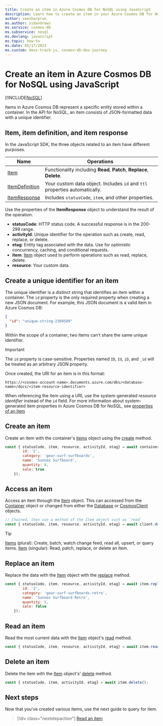 ```yaml
---
title: Create an item in Azure Cosmos DB for NoSQL using JavaScript
description: Learn how to create an item in your Azure Cosmos DB for NoSQL account using the JavaScript SDK.
author: seesharprun
ms.author: sidandrews
ms.service: cosmos-db
ms.subservice: nosql
ms.devlang: javascript
ms.topic: how-to
ms.date: 05/17/2023
ms.custom: devx-track-js, cosmos-db-dev-journey
---
```


# Create an item in Azure Cosmos DB for NoSQL using JavaScript

[!INCLUDE[NoSQL](../includes/appliesto-nosql.md)]

Items in Azure Cosmos DB represent a specific entity stored within a container. In the API for NoSQL, an item consists of JSON-formatted data with a unique identifier.

## Item, item definition, and item response

In the JavaScript SDK, the three objects related to an item have different purposes. 

|Name|Operations|
|--|--|
|[Item](/javascript/api/@azure/cosmos/item)|Functionality including **Read**, **Patch**, **Replace**, **Delete**.|
|[ItemDefinition](/javascript/api/@azure/cosmos/itemdefinition)|Your custom data object. Includes `id` and `ttl` properties automatically.|
|[ItemResponse](/javascript/api/@azure/cosmos/itemresponse)|Includes `statusCode`, `item`, and other properties.|

Use the properties of the **ItemResponse** object to understand the result of the operation.

* **statusCode**: HTTP status code. A successful response is in the 200-299 range.
* **activityId**: Unique identifier for the operation such as create, read, replace, or delete.
* **etag**: Entity tag associated with the data. Use for optimistic concurrency, caching, and conditional requests.
* **item**: [Item](/javascript/api/@azure/cosmos/item) object used to perform operations such as read, replace, delete.
* **resource**: Your custom data.

## Create a unique identifier for an item

The unique identifier is a distinct string that identifies an item within a container. The ``id`` property is the only required property when creating a new JSON document. For example, this JSON document is a valid item in Azure Cosmos DB:

```json
{
  "id": "unique-string-2309509"
}
```

Within the scope of a container, two items can't share the same unique identifier.

> [!IMPORTANT]
> The ``id`` property is case-sensitive. Properties named ``ID``, ``Id``, ``iD``, and ``_id`` will be treated as an arbitrary JSON property.

Once created, the URI for an item is in this format:

``https://<cosmos-account-name>.documents.azure.com/dbs/<database-name>/docs/<item-resource-identifier>``

When referencing the item using a URI, use the system-generated *resource identifier* instead of the ``id`` field. For more information about system-generated item properties in Azure Cosmos DB for NoSQL, see [properties of an item](../resource-model.md#properties-of-an-item)

## Create an item

Create an item with the container's [items](/javascript/api/@azure/cosmos/container#@azure-cosmos-container-items) object using the [create](/javascript/api/@azure/cosmos/items) method.

```javascript
const { statusCode, item, resource, activityId, etag} = await container.items.create({ 
        id: '2', 
        category: 'gear-surf-surfboards',
        name: 'Sunnox Surfboard',
        quantity: 8,
        sale: true 
    });
```

## Access an item

Access an item through the [Item](/javascript/api/@azure/cosmos/item) object. This can accessed from the [Container](/javascript/api/@azure/cosmos/container) object or changed from either the [Database](/javascript/api/@azure/cosmos/database) or [CosmosClient](javascript/api/@azure/cosmos/cosmosclient) objects.

```javascript
// Chained, then use a method of the Item object such as `read`
const { statusCode, item, resource, activityId, etag} = await client.database(databaseId).container(containerId).item(itemId).read();
```

> [!TIP]
> [Items](/javascript/api/@azure/cosmos/items) (plural): Create, batch, watch change feed, read all, upsert, or query items.
> [Item](/javascript/api/@azure/cosmos/item) (singular): Read, patch, replace, or delete an item.

## Replace an item

Replace the data with the [Item](/javascript/api/@azure/cosmos/item) object with the [replace](/javascript/api/@azure/cosmos/item#@azure-cosmos-item-replace) method.

```javascript
const { statusCode, item, resource, activityId, etag} = await item.replace({ 
        id: '2', 
        category: 'gear-surf-surfboards-retro',
        name: 'Sunnox Surfboard Retro',
        quantity: 5,
        sale: false 
    });
```

## Read an item

Read the most current data with the [Item](/javascript/api/@azure/cosmos/item) object's [read](/javascript/api/@azure/cosmos/item#@azure-cosmos-item-read) method.

```javascript
const { statusCode, item, resource, activityId, etag} = await item.read();
```

## Delete an item

Delete the item with the [Item](/javascript/api/@azure/cosmos/item) object's' [delete](/javascript/api/@azure/cosmos/item#@azure-cosmos-item-read) method.

```javascript
const { statusCode, item, activityId, etag} = await item.delete();
```

## Next steps

Now that you've created various items, use the next guide to query for item.

> [!div class="nextstepaction"]
> [Read an item](how-to-javascript-query-items.md)